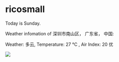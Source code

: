 # ricosmall

Today is Sunday.

Weather infomation of 深圳市南山区， 广东省， 中国: 

Weather: 多云, Temperature: 27 ℃ , Air Index: 20 优

<img src="https://github-readme-stats.vercel.app/api?username=ricosmall&show_icons=true" />
